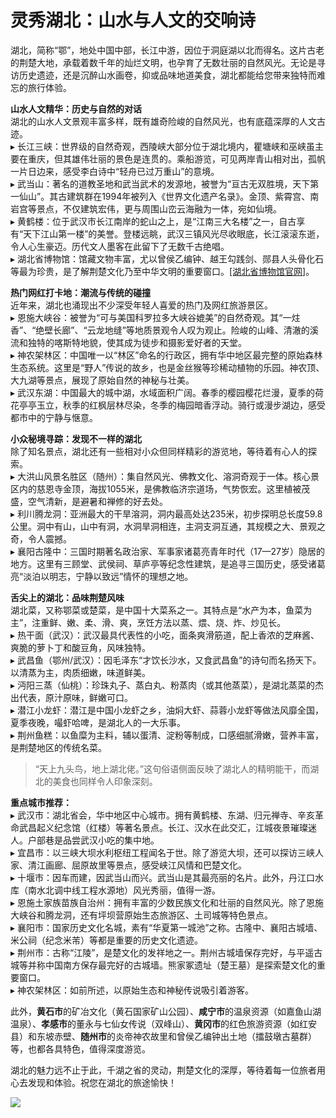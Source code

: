 # 灵秀湖北：山水与人文的交响诗  

湖北，简称“鄂”，地处中国中部，长江中游，因位于洞庭湖以北而得名。这片古老的荆楚大地，承载着数千年的灿烂文明，也孕育了无数壮丽的自然风光。无论是寻访历史遗迹，还是沉醉山水画卷，抑或品味地道美食，湖北都能给您带来独特而难忘的旅行体验。  

**山水人文精华：历史与自然的对话**  
湖北的山水人文景观丰富多样，既有雄奇险峻的自然风光，也有底蕴深厚的人文古迹。  
▸ 长江三峡：世界级的自然奇观，西陵峡大部分位于湖北境内，瞿塘峡和巫峡虽主要在重庆，但其雄伟壮丽的景色是连贯的。乘船游览，可见两岸青山相对出，孤帆一片日边来，感受李白诗中“轻舟已过万重山”的意境。  
▸ 武当山：著名的道教圣地和武当武术的发源地，被誉为“亘古无双胜境，天下第一仙山”。其古建筑群在1994年被列入《世界文化遗产名录》。金顶、紫霄宫、南岩宫等景点，不仅建筑宏伟，更与周围山峦云海融为一体，宛如仙境。  
▸ 黄鹤楼：位于武汉市长江南岸的蛇山之上，是“江南三大名楼”之一，自古享有“天下江山第一楼”的美誉。登楼远眺，武汉三镇风光尽收眼底，长江滚滚东逝，令人心生豪迈。历代文人墨客在此留下了无数千古绝唱。  
▸ 湖北省博物馆：馆藏文物丰富，尤以曾侯乙编钟、越王勾践剑、郧县人头骨化石等最为珍贵，是了解荆楚文化乃至中华文明的重要窗口。<a href="http://www.hbww.org" target="_blank">[湖北省博物馆官网]</a>。  

**热门网红打卡地：潮流与传统的碰撞**  
近年来，湖北也涌现出不少深受年轻人喜爱的热门及网红旅游景区。  
▸ 恩施大峡谷：被誉为“可与美国科罗拉多大峡谷媲美”的自然奇观。其“一炷香”、“绝壁长廊”、“云龙地缝”等地质景观令人叹为观止。险峻的山峰、清澈的溪流和独特的喀斯特地貌，使其成为徒步和摄影爱好者的天堂。  
▸ 神农架林区：中国唯一以“林区”命名的行政区，拥有华中地区最完整的原始森林生态系统。这里是“野人”传说的故乡，也是金丝猴等珍稀动植物的乐园。神农顶、大九湖等景点，展现了原始自然的神秘与壮美。  
▸ 武汉东湖：中国最大的城中湖，水域面积广阔。春季的樱园樱花烂漫，夏季的荷花亭亭玉立，秋季的红枫层林尽染，冬季的梅园暗香浮动。骑行或漫步湖边，感受都市中的宁静与惬意。  

**小众秘境寻踪：发现不一样的湖北**  
除了知名景点，湖北还有一些相对小众但同样精彩的游览地，等待着有心人的探索。  
▸ 大洪山风景名胜区（随州）：集自然风光、佛教文化、溶洞奇观于一体。核心景区内的慈恩寺金顶，海拔1055米，是佛教临济宗道场，气势恢宏。这里植被茂盛，空气清新，是避暑和禅修的好去处。  
▸ 利川腾龙洞：亚洲最大的干旱溶洞，洞内最高处达235米，初步探明总长度59.8公里。洞中有山，山中有洞，水洞旱洞相连，主洞支洞互通，其规模之大、景观之奇，令人震撼。  
▸ 襄阳古隆中：三国时期著名政治家、军事家诸葛亮青年时代（17—27岁）隐居的地方。这里有三顾堂、武侯祠、草庐亭等纪念性建筑，是追寻三国历史，感受诸葛亮“淡泊以明志，宁静以致远”情怀的理想之地。  

**舌尖上的湖北：品味荆楚风味**  
湖北菜，又称鄂菜或楚菜，是中国十大菜系之一。其特点是“水产为本，鱼菜为主”，注重鲜、嫩、柔、滑、爽，烹饪方法以蒸、煨、烧、炸、炒见长。  
▸ 热干面（武汉）：武汉最具代表性的小吃，面条爽滑筋道，配上香浓的芝麻酱、爽脆的萝卜丁和酸豆角，风味独特。  
▸ 武昌鱼（鄂州/武汉）：因毛泽东“才饮长沙水，又食武昌鱼”的诗句而名扬天下。以清蒸为主，肉质细嫩，味道鲜美。  
▸ 沔阳三蒸（仙桃）：珍珠丸子、蒸白丸、粉蒸肉（或其他蒸菜），是湖北蒸菜的杰出代表，原汁原味，鲜嫩可口。  
▸ 潜江小龙虾：潜江是中国小龙虾之乡，油焖大虾、蒜蓉小龙虾等做法风靡全国，夏季夜晚，嘬虾哈啤，是湖北人的一大乐事。  
▸ 荆州鱼糕：以鱼糜为主料，辅以蛋清、淀粉等制成，口感细腻滑嫩，营养丰富，是荆楚地区的传统名菜。  
> “天上九头鸟，地上湖北佬。”这句俗语侧面反映了湖北人的精明能干，而湖北的美食也同样令人印象深刻。  

**重点城市推荐：**  
▸ 武汉市：湖北省会，华中地区中心城市。拥有黄鹤楼、东湖、归元禅寺、辛亥革命武昌起义纪念馆（红楼）等著名景点。长江、汉水在此交汇，江城夜景璀璨迷人。户部巷是品尝武汉小吃的集中地。  
▸ 宜昌市：以三峡大坝水利枢纽工程闻名于世。除了游览大坝，还可以探访三峡人家、清江画廊、屈原故里等景点，感受峡江风情和巴楚文化。  
▸ 十堰市：因车而建，因武当山而兴。武当山是其最亮丽的名片。此外，丹江口水库（南水北调中线工程水源地）风光秀丽，值得一游。  
▸ 恩施土家族苗族自治州：拥有丰富的少数民族文化和壮丽的自然风光。除了恩施大峡谷和腾龙洞，还有坪坝营原始生态旅游区、土司城等特色景点。  
▸ 襄阳市：国家历史文化名城，素有“华夏第一城池”之称。古隆中、襄阳古城墙、米公祠（纪念米芾）等都是重要的历史文化遗迹。  
▸ 荆州市：古称“江陵”，是楚文化的发祥地之一。荆州古城墙保存完好，与平遥古城等并称中国南方保存最完好的古城墙。熊家冢遗址（楚王墓）是探索楚文化的重要窗口。  
▸ 神农架林区：如前所述，以原始生态和神秘传说吸引着游客。  

此外，**黄石市**的矿冶文化（黄石国家矿山公园）、**咸宁市**的温泉资源（如嘉鱼山湖温泉）、**孝感市**的董永与七仙女传说（双峰山）、**黄冈市**的红色旅游资源（如红安县）和东坡赤壁、**随州市**的炎帝神农故里和曾侯乙编钟出土地（擂鼓墩古墓群）等，也都各具特色，值得深度游览。  

湖北的魅力远不止于此，千湖之省的灵动，荆楚文化的深厚，等待着每一位旅者用心去发现和体验。祝您在湖北的旅途愉快！  

![](http://www.onegreen.net/maps/Upload_maps/201610/2016100806390038.jpg)  
